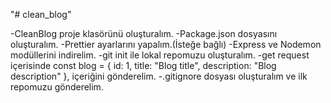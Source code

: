 "# clean_blog" 

-CleanBlog proje klasörünü oluşturalım.
-Package.json dosyasını oluşturalım.
-Prettier ayarlarını yapalım.(İsteğe bağlı)
-Express ve Nodemon modüllerini indirelim.
-git init ile lokal repomuzu oluşturalım.
-get request içerisinde const blog = { id: 1, title: "Blog title", description: "Blog description" }, içeriğini gönderelim.
-.gitignore dosyası oluşturalım ve ilk repomuzu gönderelim.

